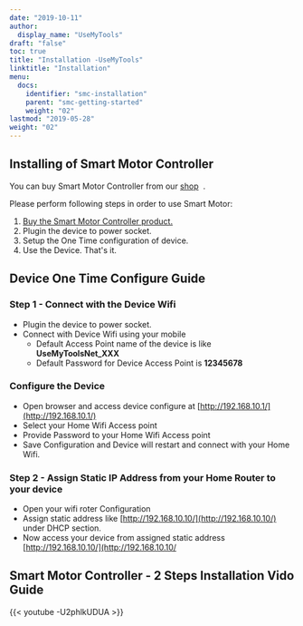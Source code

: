 ```yaml
---
date: "2019-10-11"
author:
  display_name: "UseMyTools"
draft: "false"
toc: true
title: "Installation -UseMyTools"
linktitle: "Installation"
menu:
  docs:
    identifier: "smc-installation"
    parent: "smc-getting-started"
    weight: "02"
lastmod: "2019-05-28"
weight: "02"
---
```


## Installing of Smart Motor Controller ##

You can buy Smart Motor Controller from our [shop](https://shop.usemytools.net/product/smart-motor-controller/)  .

Please perform following steps in order to use Smart Motor:

1. [Buy the Smart Motor Controller product.](https://shop.usemytools.net/product/smart-motor-controller/)
1. Plugin the device to power socket.
1. Setup the One Time configuration of device.
1. Use the Device. That's it.

## Device One Time Configure Guide ##


### Step 1 - Connect with the Device Wifi ###

* Plugin the device to power socket.
* Connect with Device Wifi using your mobile
  * Default Access Point name of the device is like **UseMyToolsNet_XXX**
  * Default Password for Device Access Point is **12345678**

### Configure the Device ###

* Open browser and access device configure at [http://192.168.10.1/](http://192.168.10.1/)
* Select your Home Wifi Access point
* Provide Password to your Home Wifi Access point
* Save Configuration and Device will restart and connect with your Home Wifi.

### Step 2 - Assign Static IP Address from your Home Router to your device ###

* Open your wifi roter Configuration
* Assign static address like [http://192.168.10.10/](http://192.168.10.10/) under DHCP section.
* Now access your device from assigned static address [http://192.168.10.10/](http://192.168.10.10/

## Smart Motor Controller - 2 Steps Installation Vido Guide ##

{{< youtube -U2phlkUDUA >}}

